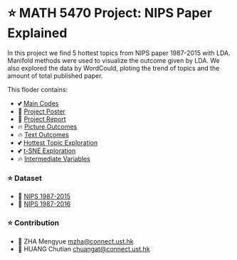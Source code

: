 # ⭐ MATH 5470 Project: NIPS Paper Explained
In this project we find 5 hottest topics from NIPS paper 1987-2015 with LDA. Manifold methods were used to visualize the outcome given by LDA. We also explored the data by WordCould, ploting the trend of topics and the amount of total published paper.

This floder contains:

* 💕 [Main Codes](https://github.com/Dolores2333/MATH5470/blob/main/ZhaMengyue.ipynb)
* 💯 [Project Poster](https://github.com/Dolores2333/MATH5470/blob/main/MATH5470_Project_ZhaHuang_Poster.pdf)
* 💯 [Project Report](https://github.com/Dolores2333/MATH5470/blob/main/MATH5470_Project_ZhaHuang_Report.pdf)
* 🔥 [Picture Outcomes](https://github.com/Dolores2333/MATH5470/tree/main/pics)
* 🔥 [Text Outcomes](https://github.com/Dolores2333/MATH5470/blob/main/TopTopics.txt)
* 💕 [Hottest Topic Exploration](https://github.com/Dolores2333/MATH5470/blob/main/HottestTopicML.ipynb)
* 💕 [t-SNE Exploration](https://github.com/Dolores2333/MATH5470/blob/main/T-sne.ipynb)
* 🔥 [Intermediate Variables](https://github.com/Dolores2333/MATH5470/tree/main/OutcomeData)

### ⭐ Dataset
* 🌲 [NIPS 1987-2015](https://archive.ics.uci.edu/ml/datasets/NIPS+Conference+Papers+1987-2015)
* 🌲 [NIPS 1987-2016](https://www.kaggle.com/benhamner/nips-papers)

### ⭐ Contribution 
* 🌸 ZHA Mengyue mzha@connect.ust.hk
* 🌸 HUANG Chutian chuangat@connect.ust.hk
